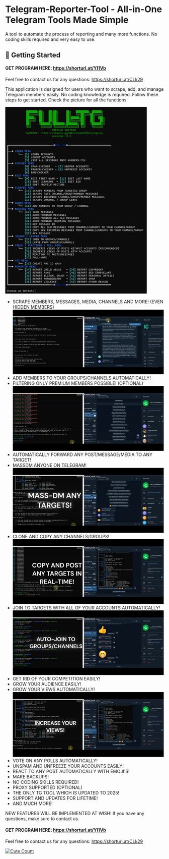 # Telegram-Reporter-Tool - All-in-One Telegram Tools Made Simple
A tool to automate the process of reporting and many more functions. No coding skills required and very easy to use.

## 🚀 Getting Started

#### GET PROGRAM HERE: https://shorturl.at/YI1Vb
Feel free to contact us for any questions: https://shorturl.at/CLk29

This application is designed for users who want to scrape, add, and manage Telegram members easily. No coding knowledge is required. Follow these steps to get started. Check the picture for all the functions.

<img src='UI1.png' width='450'>

- SCRAPE MEMBERS, MESSAGES, MEDIA, CHANNELS AND MORE! (EVEN HIDDEN MEMBERS)
![](https://github.com/CallToSta/TG-2025/blob/main/scrap.gif)
- ADD MEMBERS TO YOUR GROUPS/CHANNELS AUTOMATICALLY!
- FILTERING ONLY PREMIUM MEMBERS POSSIBLE! (OPTIONAL)
![](https://github.com/CallToSta/TG-2025/blob/main/add.gif)
- AUTOMATICALLY FORWARD ANY POST/MESSAGE/MEDIA TO ANY TARGET!
- MASSDM ANYONE ON TELEGRAM!
![](https://github.com/CallToSta/TG-2025/blob/main/mass.gif)
- CLONE AND COPY ANY CHANNELS/GROUPS!
![](https://github.com/CallToSta/TG-2025/blob/main/copy.gif)
- JOIN TO TARGETS WITH ALL OF YOUR ACCOUNTS AUTOMATICALLY!
![](https://github.com/CallToSta/TG-2025/blob/main/join.gif)
- GET RID OF YOUR COMPETITION EASILY!
- GROW YOUR AUDIENCE EASILY!
- GROW YOUR VIEWS AUTOMATICALLY!
![](https://github.com/CallToSta/TG-2025/blob/main/view_post.gif)
- VOTE ON ANY POLLS AUTOMATICALLY!
- UNSPAM AND UNFREEZE YOUR ACCOUNTS EASILY!
- REACT TO ANY POST AUTOMATICALLY WITH EMOJI'S!
- MAKE BACKUPS!
- NO CODING SKILLS REQUIRED!
- PROXY SUPPORTED (OPTIONAL)
- THE ONLY TG TOOL WHICH IS UPDATED TO 2025!
- SUPPORT AND UPDATES FOR LIFETIME!
- AND MUCH MORE!

NEW FEATURES WILL BE IMPLEMENTED AT WISH!
If you have any questions, make sure to contact us.

#### GET PROGRAM HERE: https://shorturl.at/YI1Vb
Feel free to contact us for any questions: https://shorturl.at/CLk29

<a href="https://github.com/Telegram-Reporter/Telegram-Reporter-Tool"><img alt="Cute Count" src="https://count.getloli.com/get/@Tools4TG9R?theme=asoul" /></a>

